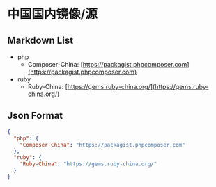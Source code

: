 # 中国国内镜像/源

## Markdown List
* php
  * Composer-China: [https://packagist.phpcomposer.com](https://packagist.phpcomposer.com)
* ruby
  * Ruby-China: [https://gems.ruby-china.org/](https://gems.ruby-china.org/)
  
## Json Format
```json
{
  "php": {
    "Composer-China": "https://packagist.phpcomposer.com"
  },
  "ruby": {
    "Ruby-China": "https://gems.ruby-china.org/"
  }
}
```
